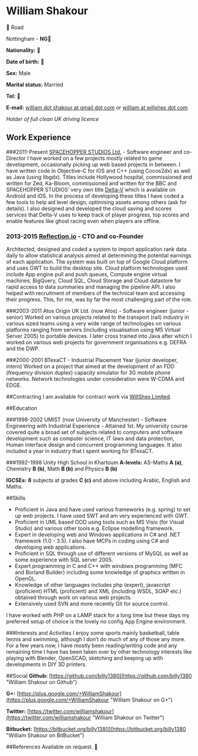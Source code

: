 # William Shakour

:see_no_evil: Road

Nottingham - __NG:see_no_evil:__

__Nationality\:__ :see_no_evil:

__Date of birth\:__ :see_no_evil:

__Sex\:__ Male

__Marital status\:__ Married

__Tel\:__ :hear_no_evil:

__E-mail\:__ [william dot shakour at gmail dot com](mailto:... "Contact") or [william at willshex dot com](mailto:... "Contact")

*Holder of full clean UK driving licence*

## Work Experience

###2011-Present [SPACEHOPPER STUDIOS Ltd.](http://www.spacehopperstudios.com) - Software engineer and co-Director
I have worked on a few projects mostly related to game development, occasionally picking up web based projects in between. I have written code in Objective-C for iOS and C++ (using Cocos2dx) as well as Java (using libgdx). Titles include Hollywood hospital, commissioned and written for Zed, Ka-Bloom, commissioned and written for the BBC and SPACEHOPPER STUDIOS’ very own title [Delta-V](http://www.deltavgame.com) which is available on Android and iOS. In the process of developing these titles I have coded a few tools to help aid level design, optimising assets among others (ask for details). I also designed and developed the cloud saving and scores services that Delta-V uses to keep track of player progress, top scores and enable features like ghost racing even when players are offline.

### 2013-2015 [Reflection.io](http://www.reflection.io) - CTO and co-Founder
Architected, designed and coded a system to import application rank data daily to allow statistical analysis aimed at determining the potential earnings of each application. The system was built on top of Google Cloud platform and uses GWT to build the desktop site. Cloud platform technologies used include App engine pull and push queues, Compute engine virtual machines, BigQuery, Cloud SQL, Cloud Storage and Cloud datastore for rapid access to data summaries and managing the pipeline API.
I also helped with recruitment of members of the technical team and accessing their progress. This, for me, was by far the most challenging part of the role.

###2003-2011 Atos Origin UK Ltd. (now Atos) - Software engineer (junior - senior)
Worked on various projects related to the transport (rail) industry in various sized teams using a very wide range of technologies on various platforms ranging from servers (including visualisation using MS Virtual Server 2005) to portable devices. I later cross trained into Java after which I worked on various web projects for government organisations e.g. DEFRA and the DWP.

###2000-2001 BTexaCT - Industrial Placement Year (junior developer, intern)
Worked on a project that aimed at the development of an FDD (frequency division duplex) capacity simulator for 3G mobile phone networks. Network technologies under consideration were W-CDMA and EDGE.

##Contracting
I am available for contract work via [WillShex Limited](https://www.willshex.com).

##Education

###1998-2002 UMIST (now University of Manchester) - Software Engineering with Industrial Experience - Attained 1st.
My university course covered quite a broad set of subjects related to computers and software development such as computer science, IT laws and data protection, Human interface design and concurrent programming languages. It also included a year in industry that I spent working for BTexaCT.

###1992-1998 Unity High School in Khartoum
__A-levels\:__
AS-Maths __A (a)__, Chemistry __B (b)__, Math __B (b)__ and Physics __B (b)__

__IGCSEs\:__
__8__ subjects at grades __C (c)__ and above including Arabic, English and Maths.

##Skills
- Proficient in Java and have used various frameworks (e.g. spring) to set up web projects. I have used SWT and am very experienced with GWT.
- Proficient in UML based OOD using tools such as MS Visio (for Visual Studio) and various other tools e.g. Eclipse modelling framework.
- Expert in developing web and Windows applications in C# and .NET framework (1.0 - 3.5). I also have MCPs in coding using C# and developing web applications. 
- Proficient in SQL through use of different versions of MySQL as well as some experience with SQL server 2005.
- Expert programming in C and C++ with windows programming (MFC and Borland Builder) including some knowledge of graphics written in OpenGL.
- Knowledge of other languages includes php (expert), javascript (proficient) HTML (proficient) and XML (including WSDL, SOAP etc.) obtained through work on various web projects.
- Extensively used SVN and more recently Git for source control.

I have worked with PHP on a LAMP stack for a long time but these days my preferred setup of choice is the lovely no config App Engine environment.

###Interests and Activities
I enjoy some sports mainly basketball, table tennis and swimming, although I don’t do much of any of those any more. For a few years now, I have mostly been reading/writing code and any remaining time I have has been taken over by other technology interests like playing with Blender, OpenSCAD, sketching and keeping up with developments in DIY 3D printers.

##Social
__Github\:__ [https://github.com/billy1380](https://github.com/billy1380 "William Shakour on Github")

__G+\:__ [https://plus.google.com/+WilliamShakour](https://plus.google.com/+WilliamShakour "William Shakour on G+")

__Twitter\:__ [https://twitter.com/williamshakour](https://twitter.com/williamshakour "William Shakour on Twitter")

__Bitbucket\:__ [https://bitbucket.org/billy1380](https://bitbucket.org/billy1380 "William Shakour on BitBucket")

##References
Available on request. :speak_no_evil:
